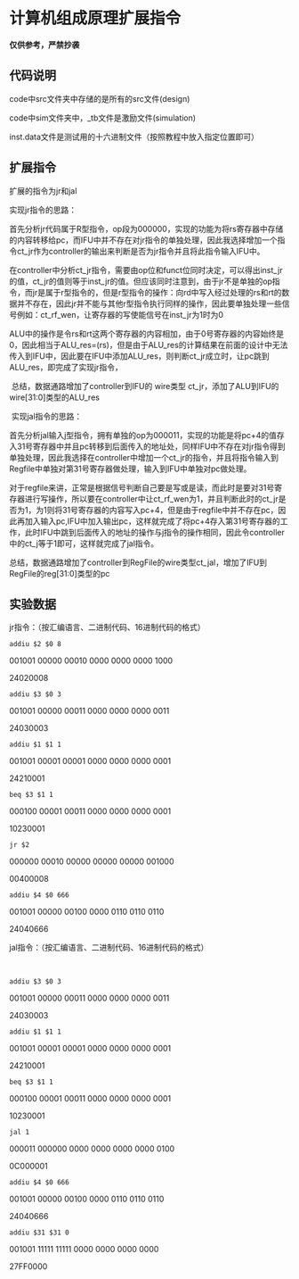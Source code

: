 # 计算机组成原理扩展指令

**仅供参考，严禁抄袭**

## 代码说明

code中src文件夹中存储的是所有的src文件(design)

code中sim文件夹中，_tb文件是激励文件(simulation)

inst.data文件是测试用的十六进制文件（按照教程中放入指定位置即可）

## 扩展指令

扩展的指令为jr和jal

实现jr指令的思路：

首先分析jr代码属于R型指令，op段为000000，实现的功能为将rs寄存器中存储的内容转移给pc，而IFU中并不存在对jr指令的单独处理，因此我选择增加一个指令ct_jr作为controller的输出来判断是否为jr指令并且将此指令输入IFU中。

在controller中分析ct_jr指令，需要由op位和funct位同时决定，可以得出inst_jr的值，ct_jr的值则等于inst_jr的值。但应该同时注意到，由于jr不是单独的op指令，而jr是属于r型指令的，但是r型指令的操作：向rd中写入经过处理的rs和rt的数据并不存在，因此jr并不能与其他r型指令执行同样的操作，因此要单独处理一些信号例如：ct_rf_wen，让寄存器的写使能信号在inst_jr为1时为0

ALU中的操作是令rs和rt这两个寄存器的内容相加，由于0号寄存器的内容始终是0，因此相当于ALU_res=(rs)，但是由于ALU_res的计算结果在前面的设计中无法传入到IFU中，因此要在IFU中添加ALU_res，则判断ct_jr成立时，让pc跳到ALU_res，即完成了实现jr指令，

​          总结，数据通路增加了controller到IFU的 wire类型 ct_jr，添加了ALU到IFU的wire[31:0]类型的ALU_res

 

​     实现jal指令的思路：

首先分析jal输入j型指令，拥有单独的op为000011，实现的功能是将pc+4的值存入31号寄存器中并且pc转移到后面传入的地址处，同样IFU中不存在对jr指令得到单独处理，因此我选择在controller中增加一个ct_jr的指令，并且将指令输入到Regfile中单独对第31号寄存器做处理，输入到IFU中单独对pc做处理。

对于regfile来讲，正常是根据信号判断自己要是写或是读，而此时是要对31号寄存器进行写操作，所以要在controller中让ct_rf_wen为1，并且判断此时的ct_jr是否为1，为1则将31号寄存器的内容写入pc+4，但是由于regfile中并不存在pc，因此再加入输入pc,IFU中加入输出pc，这样就完成了将pc+4存入第31号寄存器的工作，此时IFU中跳到后面传入的地址的操作与j指令的操作相同，因此令controller中的ct_j等于1即可，这样就完成了jal指令。

总结，数据通路增加了controller到RegFile的wire类型ct_jal，增加了IFU到 RegFile的reg[31:0]类型的pc

## 实验数据

jr指令：（按汇编语言、二进制代码、16进制代码的格式）

 

`addiu $2 $0 8`

001001 00000 00010 0000 0000 0000 1000

24020008

 

`addiu $3 $0 3`

001001 00000 00011 0000 0000 0000 0011

24030003

 

`addiu $1 $1 1`

001001 00001 00001 0000 0000 0000 0001

24210001

 

 

`beq $3 $1 1 `

000100 00001 00011 0000 0000 0000 0001

10230001

 

`jr $2`

000000 00010 00000 00000 00000 001000

00400008

 

`addiu $4 $0 666`

001001 00000 00100 0000 0110 0110 0110

24040666



jal指令：（按汇编语言、二进制代码、16进制代码的格式）

​    

`addiu $3 $0 3`

001001 00000 00011 0000 0000 0000 0011

24030003

 

`addiu $1 $1 1`

001001 00001 00001 0000 0000 0000 0001

24210001

 

 

 

`beq $3 $1 1`

000100 00001 00011 0000 0000 0000 0001

10230001

 

`jal 1` 

000011 000000 0000 0000 0000 0000 0100

0C000001

 

`addiu $4 $0 666`

001001 00000 00100 0000 0110 0110 0110

24040666

 

`addiu $31 $31 0`

001001 11111 11111 0000 0000 0000 0000

27FF0000